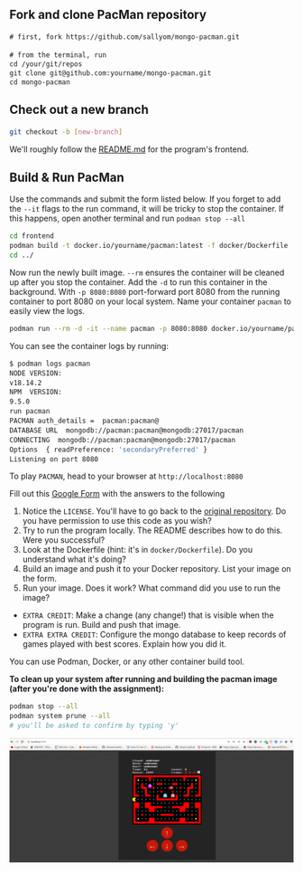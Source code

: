 ## Fork and clone PacMan repository

```
# first, fork https://github.com/sallyom/mongo-pacman.git

# from the terminal, run
cd /your/git/repos
git clone git@github.com:yourname/mongo-pacman.git
cd mongo-pacman
```

## Check out a new branch

```bash
git checkout -b [new-branch]
```

We'll roughly follow the [README.md](https://github.com/sallyom/mongo-pacman/tree/main/frontend)
for the program's frontend.

## Build & Run PacMan

Use the commands and submit the form listed below.
If you forget to add the `--it` flags to the run command, it will be tricky to stop the container.
If this happens, open another terminal and run `podman stop --all`

```bash
cd frontend
podman build -t docker.io/yourname/pacman:latest -f docker/Dockerfile .
cd ../
```

Now run the newly built image. `--rm` ensures the container will be cleaned up after you stop the container.
Add the `-d` to run this container in the background.
With `-p 8080:8080` port-forward port 8080 from the running container to port 8080 on your local system.
Name your container `pacman` to easily view the logs.

```bash
podman run --rm -d -it --name pacman -p 8080:8080 docker.io/yourname/pacman:latest
```

You can see the container logs by running:

```bash
$ podman logs pacman
NODE VERSION:
v18.14.2
NPM  VERSION:
9.5.0
run pacman
PACMAN auth_details =  pacman:pacman@
DATABASE URL  mongodb://pacman:pacman@mongodb:27017/pacman
CONNECTING  mongodb://pacman:pacman@mongodb:27017/pacman
Options  { readPreference: 'secondaryPreferred' }
Listening on port 8080
```

To play `PACMAN`, head to your browser at `http://localhost:8080`

Fill out this [Google Form](https://forms.gle/gaZLPbik3w6sNiW57) with the answers to the following
1. Notice the `LICENSE`. You'll have to go back to the [original repository](https://github.com/font/pacman). Do you have permission to use this code as you wish?
2. Try to run the program locally. The README describes how to do this. Were you successful?
3. Look at the Dockerfile (hint: it's in `docker/Dockerfile`). Do you understand what it's doing?
4. Build an image and push it to your Docker repository. List your image on the form.
5. Run your image. Does it work? What command did you use to run the image?

* `EXTRA CREDIT`: Make a change (any change!) that is visible when the program is run. Build and push that image.
* `EXTRA EXTRA CREDIT`: Configure the mongo database to keep records of games played with best scores. Explain how you did it.

You can use Podman, Docker, or any other container build tool.

**To clean up your system after running and building the pacman image (after you're done with the assignment):**

```bash
podman stop --all
podman system prune --all
# you'll be asked to confirm by typing 'y'
```

![pacman screen shot](./screenshot.png)
